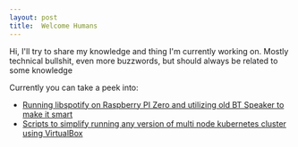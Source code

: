 ```yaml
---
layout: post
title:  Welcome Humans
---
```


Hi, I'll try to share my knowledge and thing I'm currently working on. 
Mostly technical bullshit, even more buzzwords, but should always be related to some knowledge

Currently you can take a peek into:
- [Running libspotify on Raspberry PI Zero and utilizing old BT Speaker to make it smart][raspotify]
- [Scripts to simplify running any version of multi node kubernetes cluster using VirtualBox][k8sonbox]

[raspotify]: https://github.com/kirek007/braindump/tree/master/raspotify
[k8sonbox]: https://github.com/kirek007/braindump/tree/master/k8s-hell
